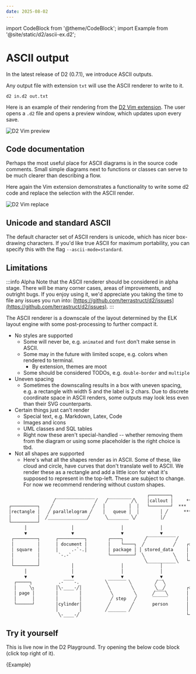 ```yaml
---
date: 2025-08-02
---
```


import CodeBlock from '@theme/CodeBlock';
import Example from '@site/static/d2/ascii-ex.d2';

# ASCII output

In the latest release of D2 (0.7.1), we introduce ASCII outputs.

Any output file with extension `txt` will use the ASCII renderer to write to it.

```shell
d2 in.d2 out.txt
```

<!-- truncate -->

Here is an example of their rendering from the [D2 Vim extension](https://github.com/terrastruct/d2-vim). The user opens a `.d2` file and opens a preview window, which updates upon every save.

![D2 Vim preview](/blog/ascii/preview.gif)

## Code documentation

Perhaps the most useful place for ASCII diagrams is in the source code comments. Small
simple diagrams next to functions or classes can serve to be much clearer than describing
a flow.

Here again the Vim extension demonstrates a functionality to write some d2 code and
replace the selection with the ASCII render.

![D2 Vim replace](/blog/ascii/replace.gif)

## Unicode and standard ASCII

The default character set of ASCII renders is unicode, which has nicer box-drawing
characters. If you'd like true ASCII for maximum portability, you can specify this with
the flag `--ascii-mode=standard`.

## Limitations

:::info Alpha
Note that the ASCII renderer should be considered in alpha stage. There will be many
corner cases, areas of improvements, and outright bugs. If you enjoy using it, we'd
appreciate you taking the time to file any issues you run into:
[https://github.com/terrastruct/d2/issues](https://github.com/terrastruct/d2/issues).
:::

The ASCII renderer is a downscale of the layout determined by the ELK layout engine with
some post-processing to further compact it.

- No styles are supported
    - Some will never be, e.g. `animated` and `font` don't make sense in ASCII.
    - Some may in the future with limited scope, e.g. colors when rendered to terminal.
      - By extension, themes are moot
    - Some should be considered TODOs, e.g. `double-border` and `multiple`
- Uneven spacing
  - Sometimes the downscaling results in a box with uneven spacing, e.g. a rectangle with
width 5 and the label is 2 chars. Due to discrete coordinate space in ASCII renders, some
outputs may look less even than their SVG counterparts.
- Certain things just can't render
    - Special text, e.g. Markdown, Latex, Code
    - Images and icons
    - UML classes and SQL tables
    - Right now these aren't special-handled -- whether removing them from the diagram or
using some placeholder is the right choice is tbd.
- Not all shapes are supported
  - Here's what all the shapes render as in ASCII. Some of these, like cloud and circle,
  have curves that don't translate well to ASCII. We render these as a rectangle and add
  a little icon for what it's supposed to represent in the top-left. These are subject to
change. For now we recommend rendering without custom shapes.

```txt
                                                      ┌────────┐         ***
                  ╱‾‾‾‾‾‾‾‾‾‾‾‾‾‾‾╱   ╱‾‾‾‾‾‾‾‾‾╱╲    │callout │     ****   ****     ╱‾‾‾‾‾‾‾‾‾╲
 ┌──────────┐    ╱               ╱   │         │  │   └────────┘  ***  diamond  *** ╱           ╲
 │rectangle │   ╱ parallelogram ╱    │   queue │  │        │ ╱      ****     ****   ╲  hexagon  ╱
 │          │  ╱_______________╱      ╲________ ╲╱         │╱           *****        ╲_________╱
 └──────────┘
       │                 │                  │              │              │                │
       ▼                 ▼                  ▼              ▼              │                ▼
  ┌─────────┐      ┌──────────┐        ┌────┐        ╱‾‾‾‾‾‾‾‾‾‾‾╱        ▼          ┌☁─────────┐
  │         │      │ document │        │    └────┐  ╱           ╱    ┌⬭────────┐     │          │
  │ square  │      │     .-`-.│        │ package │ │ stored_data     │  oval   │     │  cloud   │
  │         │       `-.-`              └─────────┘  ╲           ╲    │         │     │          │
  │         │                                        ╲___________╲   └─────────┘     │          │
  └─────────┘            │                  │              │              │          └──────────┘
       │                 │                  │              │              │
       ▼                 ▼                  ▼              ▼              │
   ┌─────┐          .-‾‾‾‾-.          ╲‾‾‾‾‾‾‾ ╲         ╱‾‾╲             ▼
   │     ╲┐        │╲-____-╱│          ╲        ╲        ╲__╱        ┌⬭────────┐
   │ page │        │        │           ╲        ╲      ╱‾‾‾‾╲       │         │
   │      │        │        │           ╱ step   ╱      ‾‾‾‾‾‾       │ circle  │
   └──────┘        │cylinder│          ╱        ╱       person       │         │
                   │        │         ╱_______ ╱                     │         │
                    ╲-____-╱                                         └─────────┘
```

## Try it yourself

This is live now in the D2 Playground. Try opening the below code block (click top right
of it).

<CodeBlock className="language-d2" expandeable={true} ascii={true}>
    {Example}
</CodeBlock>
